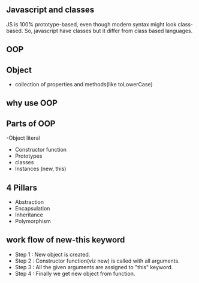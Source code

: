 ## Javascript and classes
JS is 100% prototype-based, even though modern syntax might look class-based.
So, javascript have classes but it differ from class based languages.

## OOP

## Object
- collection of properties and methods(like toLowerCase)

## why use OOP

## Parts of OOP
-Object literal
- Constructor function
- Prototypes
- classes
- Instances (new, this)


## 4 Pillars
- Abstraction
- Encapsulation
- Inheritance
- Polymorphism


## work flow of new-this keyword
- Step 1 :
New object is created.
- Step 2 :
Constructor function(viz new) is called with all arguments.
- Step 3 :
All the given arguments are assigned to "this" keyword.
- Step 4 :
Finally we get new object from function.